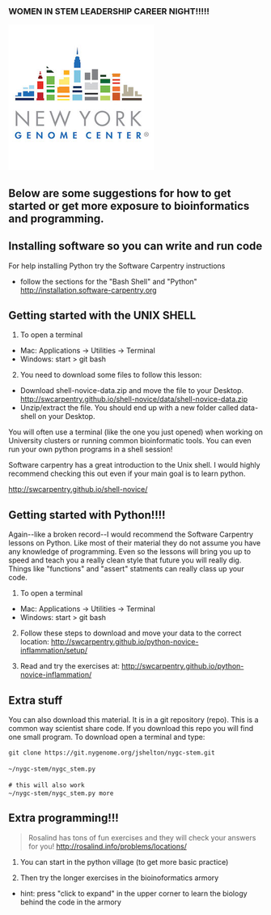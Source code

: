 ### WOMEN IN STEM LEADERSHIP CAREER NIGHT!!!!!

![|small](./NY-Genome-Logo.jpg)

## Below are some suggestions for how to get started or get more exposure to bioinformatics and programming.

## Installing software so you can write and run code

For help installing Python try the Software Carpentry instructions
- follow the sections for the "Bash Shell" and "Python"
http://installation.software-carpentry.org


## Getting started with the UNIX SHELL 

1) To open a terminal
- Mac: Applications -> Utilities -> Terminal 
-  Windows: start > git bash

2) You need to download some files to follow this lesson:
- Download shell-novice-data.zip and move the file to your Desktop. http://swcarpentry.github.io/shell-novice/data/shell-novice-data.zip
- Unzip/extract the file. You should end up with a new folder called data-shell on your Desktop.

You will often use a terminal (like the one you just opened) when 
working on University clusters or running common bioinformatic 
tools. You can even run your own python programs in a shell session!

Software carpentry has a great introduction to the Unix shell. I 
would highly recommend checking this out even if your main goal
is to learn python.

http://swcarpentry.github.io/shell-novice/

## Getting started with Python!!!!

Again--like a broken record--I would recommend the Software Carpentry 
lessons on Python. Like most of their material they do not assume you
have any knowledge of programming. Even so the lessons will bring
you up to speed and teach you a really clean style that future you 
will really dig. Things like "functions" and "assert" statments can 
really class up your code.

1) To open a terminal
- Mac: Applications -> Utilities -> Terminal 
-  Windows: start > git bash

2) Follow these steps to download and move your data to the correct location: http://swcarpentry.github.io/python-novice-inflammation/setup/

3) Read and try the exercises at: http://swcarpentry.github.io/python-novice-inflammation/

## Extra stuff

You can also download this material. It is in a git repository (repo). This
is a common way scientist share code. If you download this repo you will find 
one small program. To download open a terminal and type:

```
git clone https://git.nygenome.org/jshelton/nygc-stem.git

~/nygc-stem/nygc_stem.py

# this will also work
~/nygc-stem/nygc_stem.py more
```

## Extra programming!!!

> Rosalind has tons of fun exercises and they will check your answers for you! http://rosalind.info/problems/locations/

1) You can start in the python village (to get more basic practice)

2) Then try the longer exercises in the bioinoformatics armory
- hint: press "click to expand" in the upper corner to learn the biology behind the code in the armory 
